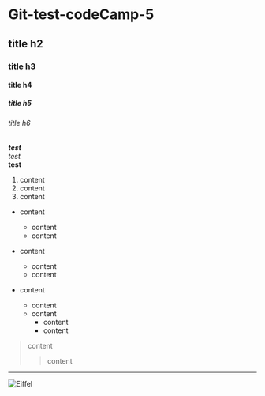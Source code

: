 # Git-test-codeCamp-5

## title h2

### title h3

#### title h4

##### title h5

###### title h6
  
***test***  
_test_  
**test**
  
1. content
2. content  
3. content

+ content
  + content
  + content

+ content
  + content
  + content

+ content
  + content
  + content
    + content
    + content

> content
>> content  
***
![Eiffel](https://media.tacdn.com/media/attractions-splice-spp-674x446/06/74/aa/fc.jpg)